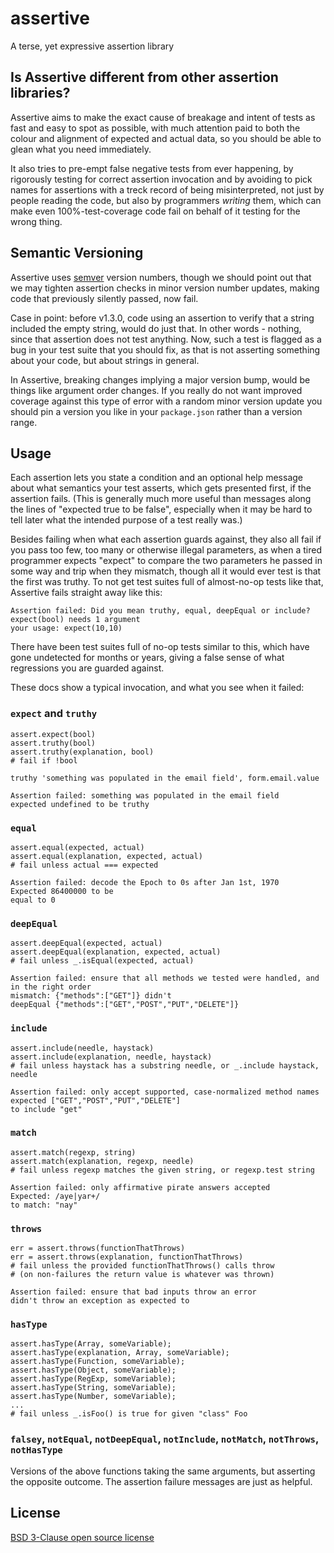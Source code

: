 assertive
=========

A terse, yet expressive assertion library

Is Assertive different from other assertion libraries?
----------------------------------------------------------------------

Assertive aims to make the exact cause of breakage and intent of tests
as fast and easy to spot as possible, with much attention paid to both
the colour and alignment of expected and actual data, so you should be
able to glean what you need immediately.

It also tries to pre-empt false negative tests from ever happening, by
rigorously testing for correct assertion invocation and by avoiding to
pick names for assertions with a treck record of being misinterpreted,
not just by people reading the code, but also by programmers _writing_
them, which can make even 100%-test-coverage code fail on behalf of it
testing for the wrong thing.

Semantic Versioning
----------------------------------------------------------------------

Assertive uses [semver](http://semver.org/) version numbers, though we
should point out that we may tighten assertion checks in minor version
number updates, making code that previously silently passed, now fail.

Case in point: before v1.3.0, code using an assertion to verify that a
string included the empty string, would do just that. In other words -
nothing, since that assertion does not test anything. Now, such a test
is flagged as a bug in your test suite that you should fix, as that is
not asserting something about your code, but about strings in general.

In Assertive, breaking changes implying a major version bump, would be
things like argument order changes. If you really do not want improved
coverage against this type of error with a random minor version update
you should pin a version you like in your `package.json` rather than a
version range.

Usage
----------------------------------------------------------------------

Each assertion lets you state a condition and an optional help message
about what semantics your test asserts, which gets presented first, if
the assertion fails. (This is generally much more useful than messages
along the lines of "expected true to be false", especially when it may
be hard to tell later what the intended purpose of a test really was.)

Besides failing when what each assertion guards against, they also all
fail if you pass too few, too many or otherwise illegal parameters, as
when a tired programmer expects "expect" to compare the two parameters
he passed in some way and trip when they mismatch, though all it would
ever test is that the first was truthy. To not get test suites full of
almost-no-op tests like that, Assertive fails straight away like this:

```
Assertion failed: Did you mean truthy, equal, deepEqual or include?
expect(bool) needs 1 argument
your usage: expect(10,10)
```

There have been test suites full of no-op tests similar to this, which
have gone undetected for months or years, giving a false sense of what
regressions you are guarded against.

These docs show a typical invocation, and what you see when it failed:

### `expect` and `truthy`
```
assert.expect(bool)
assert.truthy(bool)
assert.truthy(explanation, bool)
# fail if !bool
```

```
truthy 'something was populated in the email field', form.email.value

Assertion failed: something was populated in the email field
expected undefined to be truthy
```


### `equal`
```
assert.equal(expected, actual)
assert.equal(explanation, expected, actual)
# fail unless actual === expected

Assertion failed: decode the Epoch to 0s after Jan 1st, 1970
Expected 86400000 to be
equal to 0
```

### `deepEqual`
```
assert.deepEqual(expected, actual)
assert.deepEqual(explanation, expected, actual)
# fail unless _.isEqual(expected, actual)

Assertion failed: ensure that all methods we tested were handled, and in the right order
mismatch: {"methods":["GET"]} didn't
deepEqual {"methods":["GET","POST","PUT","DELETE"]}
```

### `include`
```
assert.include(needle, haystack)
assert.include(explanation, needle, haystack)
# fail unless haystack has a substring needle, or _.include haystack, needle

Assertion failed: only accept supported, case-normalized method names
expected ["GET","POST","PUT","DELETE"]
to include "get"
```

### `match`
```
assert.match(regexp, string)
assert.match(explanation, regexp, needle)
# fail unless regexp matches the given string, or regexp.test string

Assertion failed: only affirmative pirate answers accepted
Expected: /aye|yar+/
to match: "nay"
```

### `throws`
```
err = assert.throws(functionThatThrows)
err = assert.throws(explanation, functionThatThrows)
# fail unless the provided functionThatThrows() calls throw
# (on non-failures the return value is whatever was thrown)

Assertion failed: ensure that bad inputs throw an error
didn't throw an exception as expected to
```

### `hasType`
```
assert.hasType(Array, someVariable);
assert.hasType(explanation, Array, someVariable);
assert.hasType(Function, someVariable);
assert.hasType(Object, someVariable);
assert.hasType(RegExp, someVariable);
assert.hasType(String, someVariable);
assert.hasType(Number, someVariable);
...
# fail unless _.isFoo() is true for given "class" Foo
```

### `falsey`, `notEqual`, `notDeepEqual`, `notInclude`, `notMatch`, `notThrows`, `notHasType`
Versions of the above functions taking the same arguments, but asserting
the opposite outcome. The assertion failure messages are just as helpful.


License
----------------------------------------------------------------------

[BSD 3-Clause open source license](LICENSE)
